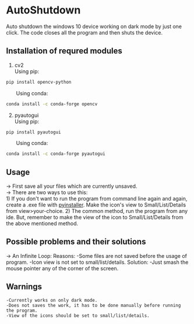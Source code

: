 # AutoShutdown
Auto shutdown the windows 10 device working on dark mode by just one click. The code closes all the program and then shuts the device.

## Installation of requred modules
1) cv2  
Using pip:
```bash
pip install opencv-python
```
&nbsp;&nbsp;&nbsp;&nbsp;&nbsp;&nbsp;&nbsp;Using conda:
```bash  
conda install -c conda-forge opencv
```
2) pyautogui  
Using pip:
```bash
pip install pyautogui
```
&nbsp;&nbsp;&nbsp;&nbsp;&nbsp;&nbsp;&nbsp;Using conda:
```bash
conda install -c conda-forge pyautogui
```

## Usage
-> First save all your files which are currently unsaved.  
-> There are two ways to use this:  
    1) If you don't want to run the program from command line again and again, create a .exe file with [pyinstaller](https://pyinstaller.readthedocs.io/en/stable/usage.html). Make the icon's view to Small/List/Details from view>your-choice.
    2) The common method, run the program from any ide. But, remember to make the view of the icon to Small/List/Details from the above mentioned method.

## Possible problems and their solutions
-> An Infinite Loop:
    Reasons:
        -Some files are not saved before the usage of program.
        -Icon view is not set to small/list/details.
    Solution:
        -Just smash the mouse pointer any of the corner of the screen.

## Warnings
    -Currently works on only dark mode.
    -Does not saves the work, it has to be done manually before running the program.
    -View of the icons should be set to small/list/details.